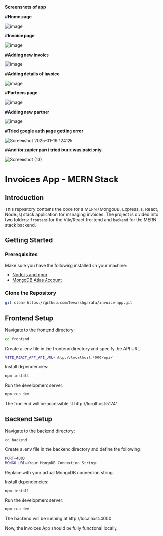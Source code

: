 **Screenshots of app**


**#Home page**

![image](https://github.com/user-attachments/assets/c563083b-faf2-4a53-995b-4d41921ac1fb)

**#Invoice page**

![image](https://github.com/user-attachments/assets/89daf4c6-fb4e-4e14-b5a6-05a219134899)

**#Adding new invoice**

![image](https://github.com/user-attachments/assets/80f1f2ac-7d58-4da8-8d0c-33ca0e33086d)

**#Adding details of invoice**

![image](https://github.com/user-attachments/assets/1ac4332c-e308-455f-a919-d38506ec53cc)

**#Partners page**

![image](https://github.com/user-attachments/assets/418ecaaa-9f70-4d55-a90a-216181e9ab94)

**#Adding new partner**

![image](https://github.com/user-attachments/assets/25ba512f-452e-45d6-b3f9-0bdc70a8b4b8)


**#Tried google auth page getting error**

![Screenshot 2025-01-19 124125](https://github.com/user-attachments/assets/cb8a0d4c-6838-451d-bc7f-09e23e2d4a3e)


**#And for zapier part I tried but it was paid only.**

![Screenshot (13)](https://github.com/user-attachments/assets/15f104a6-5f31-4377-8abe-6e32816850af)



# Invoices App - MERN Stack

## Introduction

This repository contains the code for a MERN (MongoDB, Express.js, React, Node.js) stack application for managing invoices. The project is divided into two folders: `frontend` for the Vite/React frontend and `backend` for the MERN stack backend.

## Getting Started

### Prerequisites

Make sure you have the following installed on your machine:

- [Node.js and npm](https://nodejs.org/)
- [MongoDB Atlas Account](https://www.mongodb.com/)

### Clone the Repository

```bash
git clone https://github.com/Devarshgarala/invoice-app.git
```


## Frontend Setup


Navigate to the frontend directory:

```bash
cd frontend
```

Create a .env file in the frontend directory and specify the API URL:

```bash
VITE_REACT_APP_API_URL=http://localhost:4000/api/
```

Install dependencies:

```bash
npm install
```

Run the development server:

```bash
npm run dev
```

The frontend will be accessible at http://localhost:5174/

## Backend Setup

Navigate to the backend directory:

```bash
cd backend
```

Create a .env file in the backend directory and define the following:
```bash
PORT=4000
MONGO_URI=<Your MongoDB Connection String>
```

Replace <Your MongoDB Connection String> with your actual MongoDB connection string.

Install dependencies:
```bash
npm install
```

Run the development server:

```bash
npm run dev
```

The backend will be running at http://localhost:4000

Now, the Invoices App should be fully functional locally.

